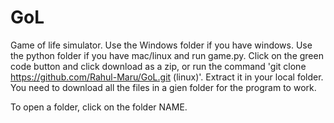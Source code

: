 # GoL
Game of life simulator. Use the Windows folder if you have windows. Use the python folder if you have mac/linux and run game.py. Click on the green code button and click download as a zip, or run the command 'git clone https://github.com/Rahul-Maru/GoL.git (linux)'. Extract it in your local folder. You need to download all the files in a gien folder for the program to work.

To open a folder, click on the folder NAME.
